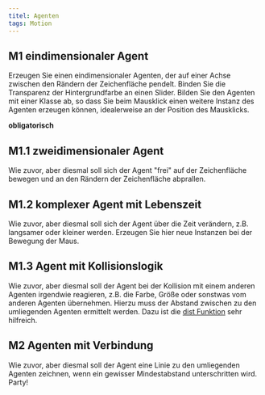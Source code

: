 ```yaml
---
titel: Agenten
tags: Motion
---
```


## M1 eindimensionaler Agent
Erzeugen Sie einen eindimensionaler Agenten, der auf einer Achse zwischen den Rändern der Zeichenfläche pendelt. Binden Sie die Transparenz der Hintergrundfarbe an einen Slider. Bilden Sie den Agenten mit einer Klasse ab, so dass Sie beim Mausklick einen weitere Instanz des Agenten erzeugen können, idealerweise an der Position des Mausklicks.

**obligatorisch**

## M1.1 zweidimensionaler Agent
Wie zuvor, aber diesmal soll sich der Agent "frei" auf der Zeichenfläche bewegen und an den Rändern der Zeichenfläche abprallen.

## M1.2 komplexer Agent mit Lebenszeit
Wie zuvor, aber diesmal soll sich der Agent über die Zeit verändern, z.B. langsamer oder kleiner werden. Erzeugen Sie hier neue Instanzen bei der Bewegung der Maus.

## M1.3 Agent mit Kollisionslogik
Wie zuvor, aber diesmal soll der Agent bei der Kollision mit einem anderen Agenten irgendwie reagieren, z.B. die Farbe, Größe oder sonstwas vom anderen Agenten übernehmen. Hierzu muss der Abstand zwischen zu den umliegenden Agenten ermittelt werden. Dazu ist die [dist Funktion](https://p5js.org/reference/#/p5/dist) sehr hilfreich.

## M2 Agenten mit Verbindung
Wie zuvor, aber diesmal soll der Agent eine Linie zu den umliegenden Agenten zeichnen, wenn ein gewisser Mindestabstand unterschritten wird. Party!